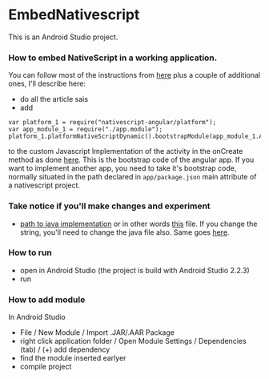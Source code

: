 # EmbedNativescript
This is an Android Studio project.

### How to embed NativeScript in a working application. 
You can follow most of the instructions from [here](https://docs.nativescript.org/angular/integration-with-existing-ios-and-android-apps/extend-existing-android-app-with-ns-angular2.html) plus a couple of additional ones, I'll describe here:
* do all the article sais
* add
```
var platform_1 = require("nativescript-angular/platform");
var app_module_1 = require("./app.module");
platform_1.platformNativeScriptDynamic().bootstrapModule(app_module_1.AppModule);
```
to the custom Javascript Implementation of the activity in the onCreate method as done [here](https://github.com/Plamen5kov/EmbedNativescript/blob/master/app/src/main/assets/app/MyCustomNativeScriptActivity.js#L15-L17).
This is the bootstrap code of the angular app. If you want to implement another app, you need to take it's bootstrap code, normally situated in the path declared in `app/package.json` main attribute of a nativescript project.

### Take notice if you'll make changes and experiment
* [path to java implementation](https://github.com/Plamen5kov/EmbedNativescript/blob/master/app/src/main/assets/app/MyCustomNativeScriptActivity.js#L42) or in other words [this](https://github.com/Plamen5kov/EmbedNativescript/blob/master/app/src/main/java/com/tns/MyCustomNativeScriptActivity.java) file. If you change the string, you'll need to change the java file also. Same goes [here](https://github.com/Plamen5kov/EmbedNativescript/blob/master/app/src/main/assets/app/MyCustomNativeScriptFragment.js#L39).

### How to run
* open in Android Studio (the project is build with Android Studio 2.2.3)
* run

### How to add module
In Android Studio
* File / New Module / Import .JAR/.AAR Package 
* right click application folder / Open Module Settings / Dependencies (tab) / (+) add dependency 
* find the module inserted earlyer
* compile project
